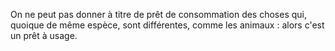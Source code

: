 On ne peut pas donner à titre de prêt de consommation des choses qui, quoique de même espèce, sont différentes, comme les animaux : alors c'est un prêt à usage.


  

  
